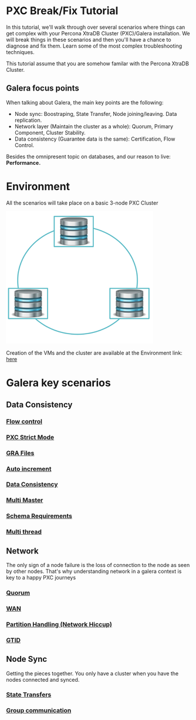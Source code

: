 # PXC Break/Fix Tutorial

In this tutorial, we'll walk through over several scenarios where things can get complex with your Percona XtraDB Cluster (PXC)/Galera installation. We will break things in these scenarios and then you'll have a chance to diagnose and fix them. Learn some of the most complex troubleshooting techniques. 

This tutorial assume that you are somehow familar with the Percona XtraDB Cluster.

## Galera focus points

When talking about Galera, the main key points are the following:

- Node sync: Boostraping, State Transfer, Node joining/leaving. Data replication.
- Network layer (Maintain the cluster as a whole): Quorum, Primary Component, Cluster Stability.
- Data consistency (Guarantee data is the same): Certification, Flow Control.

Besides the omnipresent topic on databases, and our reason to live: **Performance.**

# Environment

All the scenarios will take place on a basic 3-node PXC Cluster

<img src="cluster.png" alt="cluster" width="400px"/>

Creation of the VMs and the cluster are available at the Environment link: [here](docs/environment.md)

# Galera key scenarios

## Data Consistency

### [Flow control](docs/Flow_control.MD)

### [PXC Strict Mode](docs/PXC_Strict_Mode.md)

### [GRA Files](docs/GRA_Files.md)

### [Auto increment](docs/Auto_increment.md)

### [Data Consistency](docs/Data_Consistency.md)

### [Multi Master](docs/Multi_Master.md)

### [Schema Requirements](docs/Schema_Requirements.md)

### [Multi thread](docs/Multi_thread.md)

## Network

The only sign of a node failure is the loss of connection to the node as seen by other nodes. That's why understanding network in a galera context is key to a happy PXC journeys

### [Quorum](docs/Quorum.md)

### [WAN](docs/WAN.md)

### [Partition Handling (Network Hiccup)](docs/Partition_Handling.md)

### [GTID](docs/GTID.md)

## Node Sync

Getting the pieces together. You only have a cluster when you have the nodes connected and synced.

### [State Transfers](docs/State_Transfers.md)

### [Group communication](docs/Group_communication.md)

